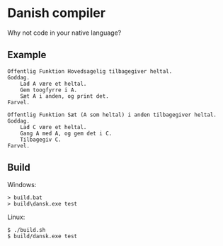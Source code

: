 # Danish compiler
Why not code in your native language?

## Example
```
Offentlig Funktion Hovedsagelig tilbagegiver heltal.
Goddag.
    Lad A være et heltal.
    Gem toogfyrre i A.
    Sæt A i anden, og print det.
Farvel.

Offentlig Funktion Sæt (A som heltal) i anden tilbagegiver heltal.
Goddag.
    Lad C være et heltal.
    Gang A med A, og gem det i C.
    Tilbagegiv C.
Farvel.
```

## Build
Windows:
```
> build.bat
> build\dansk.exe test
```

Linux:
```
$ ./build.sh
$ build/dansk.exe test
```
